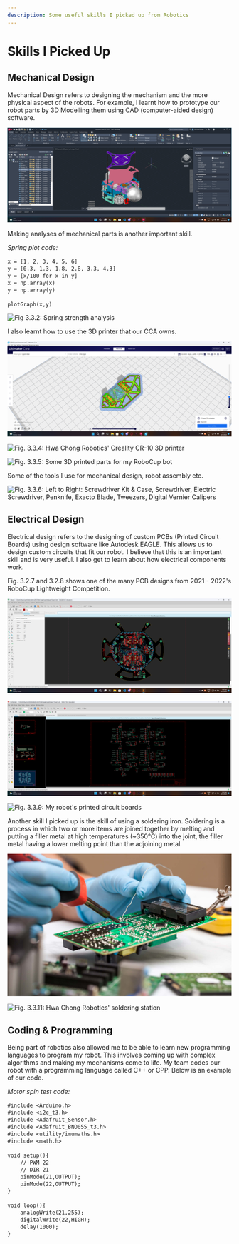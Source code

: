 ```yaml
---
description: Some useful skills I picked up from Robotics
---
```


# Skills I Picked Up

## Mechanical Design

Mechanical Design refers to designing the mechanism and the more physical aspect of the robots. For example, I learnt how to prototype our robot parts by 3D Modelling them using CAD (computer-aided design) software.

![Fig. 3.3.1: Screenshot of CAD Software (AutoCAD 2023) with RoboCup Robot](<../.gitbook/assets/image (5) (1).png>)

Making analyses of mechanical parts is another important skill.

_Spring plot code:_

```
x = [1, 2, 3, 4, 5, 6]
y = [0.3, 1.3, 1.8, 2.8, 3.3, 4.3]
y = [x/100 for x in y]
x = np.array(x)
y = np.array(y)

plotGraph(x,y)
```

![Fig 3.3.2: Spring strength analysis](../.gitbook/assets/image\_2022-05-22\_113204558.png)

I also learnt how to use the 3D printer that our CCA owns.

![Fig. 3.3.3: Screenshot of 3D Priting Slicing Software (Ultimaker CURA)](<../.gitbook/assets/image (6) (1).png>)

![Fig. 3.3.4: Hwa Chong Robotics' Creality CR-10 3D printer](../.gitbook/assets/20220523\_163518.jpg)

![Fig. 3.3.5: Some 3D printed parts for my RoboCup bot](../.gitbook/assets/20220523\_164005.jpg)

Some of the tools I use for mechanical design, robot assembly etc.

![Fig. 3.3.6: Left to Right: Screwdriver Kit & Case, Screwdriver, Electric Screwdriver, Penknife, Exacto Blade, Tweezers, Digital Vernier Calipers](<../.gitbook/assets/20220522\_103955 (1).jpg>)

## Electrical Design

Electrical design refers to the designing of custom PCBs (Printed Circuit Boards) using design software like Autodesk EAGLE. This allows us to design custom circuits that fit our robot. I believe that this is an important skill and is very useful. I also get to learn about how electrical components work.

Fig. 3.2.7 and 3.2.8 shows one of the many PCB designs from 2021 - 2022's RoboCup Lightweight Competition.

![Fig. 3.3.7: Screenshot of Layer 1 PCB .brd design in PCB Design Software (EAGLE)](<../.gitbook/assets/image (1) (1).png>)

![Fig. 3.3.8: Screenshot of Layer 1 PCB .sch design in PCB Design Software (EAGLE)](<../.gitbook/assets/image (3) (1).png>)

![Fig. 3.3.9: My robot's printed circuit boards](../.gitbook/assets/20220523\_163628.jpg)

Another skill I picked up is the skill of using a soldering iron. Soldering is a process in which two or more items are joined together by melting and putting a filler metal at high temperatures (\~350°C) into the joint, the filler metal having a lower melting point than the adjoining metal.

![Fig 3.3.10: Google image of soldering process](<../.gitbook/assets/image (6).png>)

![Fig. 3.3.11: Hwa Chong Robotics' soldering station](../.gitbook/assets/20220523\_163527.jpg)

## Coding & Programming

Being part of robotics also allowed me to be able to learn new programming languages to program my robot. This involves coming up with complex algorithms and making my mechanisms come to life. My team codes our robot with a programming language called C++ or CPP. Below is an example of our code.

_Motor spin test code:_

```
#include <Arduino.h>
#include <i2c_t3.h>
#include <Adafruit_Sensor.h>
#include <Adafruit_BNO055_t3.h>
#include <utility/imumaths.h>
#include <math.h>

void setup(){
    // PWM 22
    // DIR 21
    pinMode(21,OUTPUT);
    pinMode(22,OUTPUT);
}

void loop(){
    analogWrite(21,255);
    digitalWrite(22,HIGH);
    delay(1000);
}
```
